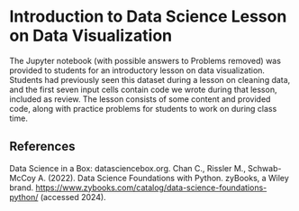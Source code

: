 # Introduction to Data Science Lesson on Data Visualization
The Jupyter notebook (with possible answers to Problems removed) was provided to students for an introductory lesson on data visualization.  Students had previously seen this dataset during a lesson on cleaning data, and the first seven input cells contain code we wrote during that lesson, included as review.  The lesson consists of some content and provided code, along with practice problems for students to work on during class time.
## References
Data Science in a Box: datasciencebox.org.
Chan C., Rissler M., Schwab-McCoy A. (2022). Data Science Foundations with Python. zyBooks, a Wiley brand. https://www.zybooks.com/catalog/data-science-foundations-python/ (accessed 2024).
